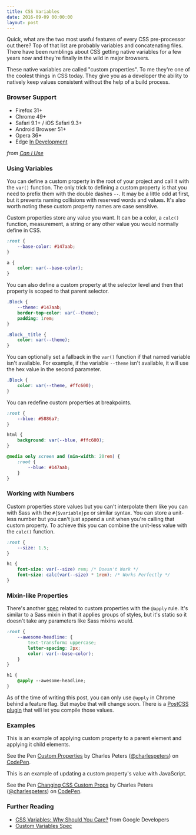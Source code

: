 ```yaml
---
title: CSS Variables
date: 2016-09-09 00:00:00
layout: post
---
```


Quick, what are the two most useful features of every CSS pre-processor out there? Top of that list are probably variables and concatenating files. There have been rumblings about CSS getting native variables for a few years now and they're finally in the wild in major browsers.

These native variables are called "custom properties". To me they're one of the coolest things in CSS today. They give you as a developer the ability to natively keep values consistent without the help of a build process.

### Browser Support

- Firefox 31+
- Chrome 49+
- Safari 9.1+ / iOS Safari 9.3+
- Android Browser 51+
- Opera 36+
- Edge [In Development](https://developer.microsoft.com/en-us/microsoft-edge/platform/status/csscustompropertiesakacssvariables/)

_from [Can I Use](http://caniuse.com/#search=custom%20properties)_

### Using Variables

You can define a custom property in the root of your project and call it with the `var()` function. The only trick to defining a custom property is that you need to prefix them with the double dashes `--`. It may be a little odd at first, but it prevents naming collisions with reserved words and values. It's also worth noting these custom property names are case sensitive.

Custom properties store any value you want. It can be a color, a `calc()` function, measurement, a string or any other value you would normally define in CSS.

```css
:root {
	--base-color: #147aab;
}

a {
	color: var(--base-color);
}
```

You can also define a custom property at the selector level and then that property is scoped to that parent selector.

```css
.Block {
	--theme: #147aab;
	border-top-color: var(--theme);
	padding: 1rem;
}

.Block__title {
	color: var(--theme);
}
```

You can optionally set a fallback in the `var()` function if that named variable isn't available. For example, if the variable `--theme` isn't available, it will use the hex value in the second parameter.

```css
.Block {
	color: var(--theme, #ffc600);
}
```

You can redefine custom properties at breakpoints.

```css
:root {
	--blue: #5886a7;
}

html {
	background: var(--blue, #ffc600);
}

@media only screen and (min-width: 20rem) {
	:root {
		--blue: #147aab;
	}
}
```

### Working with Numbers

Custom properties store values but you can't interpolate them like you can with Sass with the `#{$variable}px` or similar syntax. You can store a unit-less number but you can't just append a unit when you're calling that custom property. To achieve this you can combine the unit-less value with the `calc()` function.

```css
:root {
	--size: 1.5;
}

h1 {
	font-size: var(--size) rem; /* Doesn't Work */
	font-size: calc(var(--size) * 1rem); /* Works Perfectly */
}
```

### Mixin-like Properties

There's another [spec](http://tabatkins.github.io/specs/css-apply-rule/) related to custom properties with the `@apply` rule. It's similar to a Sass mixin in that it applies groups of styles, but it's static so it doesn't take any parameters like Sass mixins would.

```css
:root {
	--awesome-headline: {
		text-transform: uppercase;
		letter-spacing: 2px;
		color: var(--base-color);
	}
}

h1 {
	@apply --awesome-headline;
}
```

As of the time of writing this post, you can only use `@apply` in Chrome behind a feature flag. But maybe that will change soon. There is a [PostCSS plugin](https://github.com/pascalduez/postcss-apply) that will let you compile those values.

### Examples

This is an example of applying custom property to a parent element and applying it child elements.

<p data-height="436" data-theme-id="4981" data-slug-hash="EgjzWA" data-default-tab="css,result" data-user="charlespeters" data-embed-version="2" class="codepen">See the Pen <a href="http://codepen.io/charlespeters/pen/EgjzWA/">Custom Properties</a> by Charles Peters (<a href="http://codepen.io/charlespeters">@charlespeters</a>) on <a href="http://codepen.io">CodePen</a>.</p>
<script async src="//assets.codepen.io/assets/embed/ei.js"></script>

This is an example of updating a custom property's value with JavaScript.

<p data-height="300" data-theme-id="4981" data-slug-hash="ORVrQy" data-default-tab="css,result" data-user="charlespeters" data-embed-version="2" class="codepen">See the Pen <a href="http://codepen.io/charlespeters/pen/ORVrQy/">Changing CSS Custom Props</a> by Charles Peters (<a href="http://codepen.io/charlespeters">@charlespeters</a>) on <a href="http://codepen.io">CodePen</a>.</p>
<script async src="//assets.codepen.io/assets/embed/ei.js"></script>

### Further Reading

- [CSS Variables: Why Should You Care?](https://developers.google.com/web/updates/2016/02/css-variables-why-should-you-care) from Google Developers
- [Custom Variables Spec](https://drafts.csswg.org/css-variables/)
